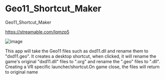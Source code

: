 # Geo11_Shortcut_Maker
Geo11_Shortcut_Maker

https://streamable.com/lqmzp5

![image](https://user-images.githubusercontent.com/98753696/177370631-b847adbc-70da-46b0-8a22-59ee0ead246a.png)


This app will take the Geo11 files such as dxd11.dll and rename them to "dxd11.geo". It creates a desktop shortcut, when clicked, it will rename the game's original "dxd11.dll" files to ".org" and rename the ".geo" files to ".dll". Creating a VR specific launcher/shortcut.On game close, the files will return to original name
